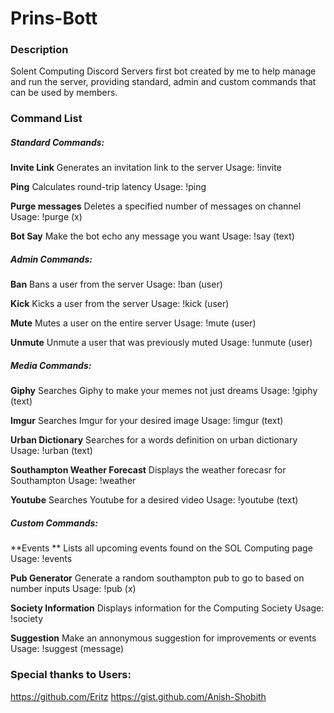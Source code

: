 # Prins-Bott
### Description
Solent Computing Discord Servers first bot created by me to help manage and run the server, providing standard, admin and custom commands that can be used by members.

### Command List
##### Standard Commands:
**Invite Link** 
Generates an invitation link to the server 
Usage: !invite

**Ping**
Calculates round-trip latency 
Usage: !ping

**Purge messages**
Deletes a specified number of messages on channel 
Usage: !purge (x)

**Bot Say** 
Make the bot echo any message you want 
Usage: !say (text)

##### Admin Commands:
**Ban**
Bans a user from the server 
Usage: !ban (user)

**Kick**
Kicks a user from the server 
Usage: !kick (user)

**Mute**
Mutes a user on the entire server 
Usage: !mute (user)

**Unmute** 
Unmute a user that was previously muted 
Usage: !unmute (user)

##### Media Commands:
**Giphy**
Searches Giphy to make your memes not just dreams 
Usage: !giphy (text)

**Imgur**
Searches Imgur for your desired image 
Usage: !imgur (text)

**Urban Dictionary**
Searches for a words definition on urban dictionary 
Usage: !urban (text)

**Southampton Weather Forecast**
Displays the weather forecasr for Southampton 
Usage: !weather

**Youtube** 
Searches Youtube for a desired video 
Usage: !youtube (text)

##### Custom Commands:
**Events **
Lists all upcoming events found on the SOL Computing page 
Usage: !events

**Pub Generator**
Generate a random southampton pub to go to based on number inputs 
Usage: !pub (x)

**Society Information**
Displays information for the Computing Society 
Usage: !society

**Suggestion** 
Make an annonymous suggestion for improvements or events 
Usage: !suggest (message)


### Special thanks to Users:
https://github.com/Eritz
https://gist.github.com/Anish-Shobith
